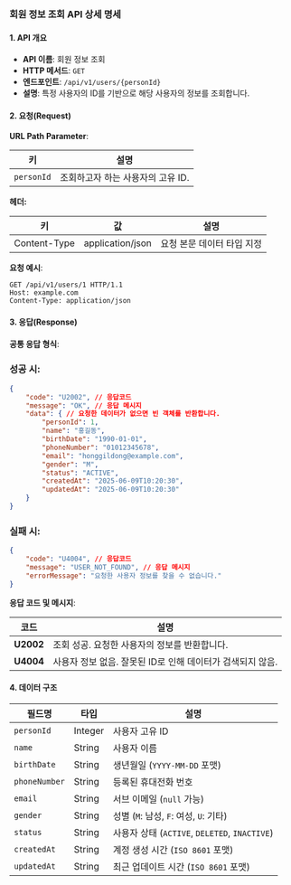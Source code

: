 ### 회원 정보 조회 API 상세 명세

#### **1. API 개요**

- **API 이름**: 회원 정보 조회
- **HTTP 메서드**: `GET`
- **엔드포인트**: `/api/v1/users/{personId}`
- **설명**: 특정 사용자의 ID를 기반으로 해당 사용자의 정보를 조회합니다.

#### **2. 요청(Request)**

**URL Path Parameter**:

| **키**      | **설명**               |
|------------|----------------------|
| `personId` | 조회하고자 하는 사용자의 고유 ID. |

**헤더:**

| **키**        | **값**            | **설명**          |
|--------------|------------------|-----------------|
| Content-Type | application/json | 요청 본문 데이터 타입 지정 |

**요청 예시**:

``` http
GET /api/v1/users/1 HTTP/1.1
Host: example.com
Content-Type: application/json
```

#### **3. 응답(Response)**

**공통 응답 형식**:

### 성공 시:

``` json
{
    "code": "U2002", // 응답코드 
    "message": "OK", // 응답 메시지 
    "data": { // 요청한 데이터가 없으면 빈 객체를 반환합니다. 
        "personId": 1,
        "name": "홍길동",
        "birthDate": "1990-01-01",
        "phoneNumber": "01012345678",
        "email": "honggildong@example.com",
        "gender": "M",
        "status": "ACTIVE",
        "createdAt": "2025-06-09T10:20:30",
        "updatedAt": "2025-06-09T10:20:30"
    }
}
```

### 실패 시:

``` json
{
    "code": "U4004", // 응답코드
    "message": "USER_NOT_FOUND", // 응답 메시지
    "errorMessage": "요청한 사용자 정보를 찾을 수 없습니다."
}
```

**응답 코드 및 메시지**:

| **코드**    | **설명**                              |
|-----------|-------------------------------------|
| **U2002** | 조회 성공. 요청한 사용자의 정보를 반환합니다.          |
| **U4004** | 사용자 정보 없음. 잘못된 ID로 인해 데이터가 검색되지 않음. |

#### **4. 데이터 구조**

| **필드명**       | **타입**  | **설명**                                   |
|---------------|---------|------------------------------------------|
| `personId`    | Integer | 사용자 고유 ID                                |
| `name`        | String  | 사용자 이름                                   |
| `birthDate`   | String  | 생년월일 (`YYYY-MM-DD` 포맷)                   |
| `phoneNumber` | String  | 등록된 휴대전화 번호                              |
| `email`       | String  | 서브 이메일 (`null` 가능)                       |
| `gender`      | String  | 성별 (`M`: 남성, `F`: 여성, `U`: 기타)           |
| `status`      | String  | 사용자 상태 (`ACTIVE`, `DELETED`, `INACTIVE`) |
| `createdAt`   | String  | 계정 생성 시간 (`ISO 8601` 포맷)                 |
| `updatedAt`   | String  | 최근 업데이트 시간 (`ISO 8601` 포맷)               |
